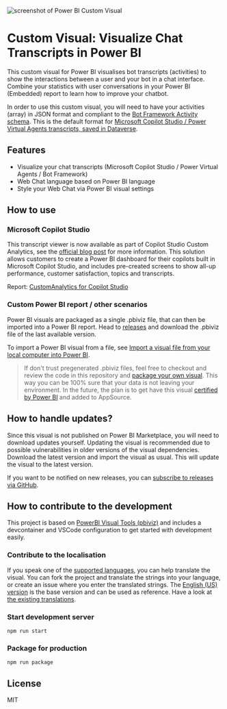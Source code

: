 ![screenshot of Power BI Custom Visual](https://github.com/iMicknl/powerbi-botframework-chat-transcripts/assets/1424596/b277364c-38b0-4722-b5c7-ea3c5b4cb49f)

# Custom Visual: Visualize Chat Transcripts in Power BI

This custom visual for Power BI  visualises bot transcripts (activities) to show the interactions between a user and your bot in a chat interface. Combine your statistics with user conversations in your Power BI (Embedded) report to learn how to improve your chatbot. 

In order to use this custom visual, you will need to have your activities (array) in JSON format and compliant to the [Bot Framework Activity schema](https://github.com/microsoft/botframework-sdk/blob/main/specs/botframework-activity/botframework-activity.md#message-activity). This is the default format for [Microsoft Copilot Studio / Power Virtual Agents transcripts, saved in Dataverse](https://docs.microsoft.com/en-us/power-virtual-agents/analytics-sessions-transcripts).

## Features

- Visualize your chat transcripts (Microsoft Copilot Studio / Power Virtual Agents / Bot Framework)
- Web Chat language based on Power BI language
- Style your Web Chat via Power BI visual settings

## How to use

### Microsoft Copilot Studio

This transcript viewer is now available as part of Copilot Studio Custom Analytics, see the [official blog post](https://powervirtualagents.microsoft.com/nl-nl/blog/transcript-viewer-now-available-as-part-of-pva-custom-analytics/) for more information. This solution allows customers to create a Power BI dashboard for their copilots built in Microsoft Copilot Studio, and includes pre-created screens to show all-up performance, customer satisfaction, topics and transcripts.

Report: [CustomAnalytics for Copilot Studio](https://github.com/microsoft/CopilotStudioSamples/tree/master/CustomAnalytics)

### Custom Power BI report / other scenarios

Power BI visuals are packaged as a single .pbiviz file, that can then be imported into a Power BI report. Head to [releases](https://github.com/iMicknl/powerbi-botframework-chat-transcripts/releases) and download the .pbiviz file of the last available version.

To import a Power BI visual from a file, see [Import a visual file from your local computer into Power BI](https://docs.microsoft.com/en-us/power-bi/developer/visuals/import-visual#import-a-visual-file-from-your-local-computer-into-power-bi).

>If don't trust pregenerated .pbiviz files, feel free to checkout and review the code in this repository and 
[package your own visual](#package-for-production). This way you can be 100% sure that your data is not leaving your environment. In the future, the plan is to get have this visual [certified by Power BI](https://docs.microsoft.com/en-us/power-bi/developer/visuals/power-bi-custom-visuals-certified) and added to AppSource.

## How to handle updates?

Since this visual is not published on Power BI Marketplace, you will need to download updates yourself. Updating the visual is recommended due to possible vulnerabilities in older versions of the visual dependencies. Download the latest version and import the visual as usual. This will update the visual to the latest version.

If you want to be notified on new releases, you can [subscribe to releases via GitHub](https://docs.github.com/en/account-and-profile/managing-subscriptions-and-notifications-on-github/managing-subscriptions-for-activity-on-github/viewing-your-subscriptions).

## How to contribute to the development

This project is based on [PowerBI Visual Tools (pbiviz)](https://github.com/microsoft/PowerBI-visuals-tools#powerbi-visual-tools-pbiviz) and includes a devcontainer and VSCode configuration to get started with development easily.

### Contribute to the localisation

If you speak one of the [supported languages](https://docs.microsoft.com/en-us/power-bi/developer/visuals/localization#supported-languages), you can help translate the visual. You can fork the project and translate the strings into your language, or create an issue where you enter the translated strings. The [English (US) version](stringResources/en-US/resources.resjson) is the base version and can be used as reference. Have a look at [the existing translations](stringResources).

### Start development server

```npm run start```

### Package for production

```npm run package```

## License

MIT
